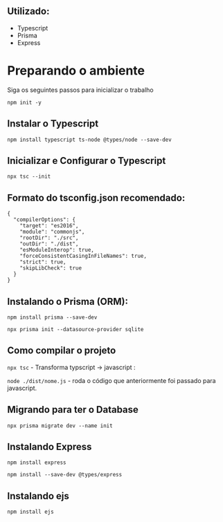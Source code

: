 ## Utilizado:

- Typescript
- Prisma
- Express

# Preparando o ambiente

Siga os seguintes passos para inicializar o trabalho

```npm init -y```

## Instalar o Typescript

```npm install typescript ts-node @types/node --save-dev```

## Inicializar e Configurar o Typescript

```npx tsc --init```

## Formato do tsconfig.json recomendado:

```{
{
  "compilerOptions": {
    "target": "es2016",
    "module": "commonjs",
    "rootDir": "./src",
    "outDir": "./dist",
    "esModuleInterop": true,
    "forceConsistentCasingInFileNames": true,
    "strict": true,
    "skipLibCheck": true
  }
}
```

## Instalando o Prisma (ORM):

```npm install prisma --save-dev```

```npx prisma init --datasource-provider sqlite```

## Como compilar o projeto

```npx tsc``` - Transforma typscript -> javascript :

```node ./dist/nome.js``` - roda o código que anteriormente foi passado para javascript.

## Migrando para ter o Database

```npx prisma migrate dev --name init```

## Instalando Express

```npm install express```

```npm install --save-dev @types/express```

## Instalando ejs

```npm install ejs```



